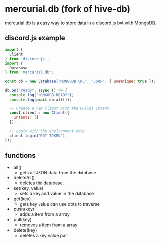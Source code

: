 # mercurial.db (fork of hive-db)

mercurial.db is a easy way to store data in a discord.js bot with MongoDB.

## discord.js example
```javascript
import {
  Client
} from 'discord.js';
import {
  Database
} from 'mercurial.db';

const db = new Database("MONGODB URL", "JSON", { useUnique: true });

db.on("ready", async () => {
  console.log("MONGODB READY");
  console.log(await db.all());

  // Create a new Client with the Guilds intent
  const client = new Client({
    intents: []
  });

  // Login with the environment data
  client.login("BOT TOKEN");
});
```

## functions
- .all()
  - gets all JSON data from the database.
- .deleteAll()
  - deletes the database.
- .set(key, value)
  - sets a key and value in the database
- .get(key)
  - gets key value can use dots to traverse
- .push(key)
  - adds a item from a array
- .pull(key)
  - removes a item from a array
- .delete(key)
  - deletes a key value pair
